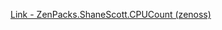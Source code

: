 [Link - ZenPacks.ShaneScott.CPUCount (zenoss)](https://github.com/zenoss/ZenPacks.ShaneScott.CPUCount)
